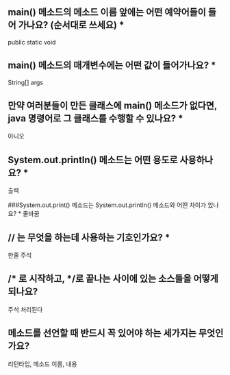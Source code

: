 ## main() 메소드의 메소드 이름 앞에는 어떤 예약어들이 들어 가나요? (순서대로 쓰세요) *
public static void

## main() 메소드의 매개변수에는 어떤 값이 들어가나요? *
String[] args

## 만약 여러분들이 만든 클래스에 main() 메소드가 없다면, java 명령어로 그 클래스를 수행할 수 있나요? * 
아니오

## System.out.println() 메소드는 어떤 용도로 사용하나요? *
출력

###System.out.print() 메소드는 System.out.println() 메소드와 어떤 차이가 있나요? *
줄바꿈

## // 는 무엇을 하는데 사용하는 기호인가요? *
한줄 주석

## /* 로 시작하고, */로 끝나는 사이에 있는 소스들을 어떻게 되나요?
주석 처리된다

## 메소드를 선언할 때 반드시 꼭 있어야 하는 세가지는 무엇인가요?
리턴타입, 메소드 이름, 내용
